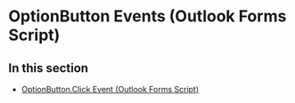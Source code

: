 
# OptionButton Events (Outlook Forms Script)

## In this section


-  [OptionButton.Click Event (Outlook Forms Script)](96bb2ed3-ded1-86e2-f39d-2d651f160ce4.md)
    
